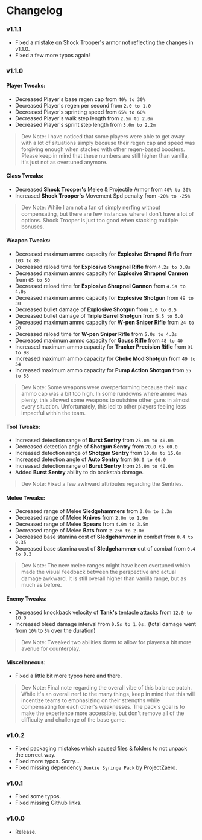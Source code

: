 # Changelog

### **v1.1.1**
* Fixed a mistake on Shock Trooper's armor not reflecting the changes in v1.1.0.
* Fixed a few more typos again!

### v1.1.0

#### Player Tweaks:
* Decreased Player's base regen cap from `40% to 30%`
* Decreased Player's regen per second from `2.0 to 1.0`
* Decreased Player's sprinting speed from `65% to 60%`
* Decreased Player's walk step length from `2.5m to 2.0m`
* Decreased Player's sprint step length from `3.0m to 2.2m`
> Dev Note: I have noticed that some players were able to get away with a lot of situations simply because their regen cap and speed was forgiving enough when stacked with other regen-based boosters. Please keep in mind that these numbers are still higher than vanilla, it's just not as overtuned anymore.

#### Class Tweaks:
* Decreased **Shock Trooper's** Melee & Projectile Armor from `40% to 30%`
* Increased **Shock Trooper's** Movement Spd penalty from `-20% to -25%`
> Dev Note: While I am not a fan of simply nerfing without compensating, but there are few instances where I don't have a lot of options. Shock Trooper is just too good when stacking multiple bonuses.

#### Weapon Tweaks:
* Decreased maximum ammo capacity for **Explosive Shrapnel Rifle** from `103 to 80`
* Decreased reload time for **Explosive Shrapnel Rifle** from `4.2s to 3.8s`
* Decreased maximum ammo capacity for **Explosive Shrapnel Cannon** from `65 to 50`
* Decreased reload time for **Explosive Shrapnel Cannon** from `4.5s to 4.0s`
* Decreased maximum ammo capacity for **Explosive Shotgun** from `49 to 30`
* Decreased bullet damage of **Explosive Shotgun** from `1.0 to 0.5`
* Decreased bullet damage of **Triple Barrel Shotgun** from `5.5 to 5.0`
* Decreased maximum ammo capacity for **W-pen Sniper Rifle** from `24 to 20`
* Decreased reload time for **W-pen Sniper Rifle** from `5.0s to 4.3s`
* Decreased maximum ammo capacity for **Gauss Rifle** from `48 to 40`
* Increased maximum ammo capacity for **Tracker Precision Rifle** from `91 to 98`
* Increased maximum ammo capacity for **Choke Mod Shotgun** from `49 to 54`
* Increased maximum ammo capacity for **Pump Action Shotgun** from `55 to 58`

> Dev Note: Some weapons were overperforming because their max ammo cap was a bit too high. In some rundowns where ammo was plenty, this allowed some weapons to outshine other guns in almost every situation. Unfortunately, this led to other players feeling less impactful within the team.

#### Tool Tweaks:
* Increased detection range of **Burst Sentry** from `25.0m to 40.0m`
* Decreased detection angle of **Shotgun Sentry** from `70.0 to 60.0`
* Increased detection range of **Shotgun Sentry** from `10.0m to 15.0m`
* Increased detection angle of **Auto Sentry** from `50.0 to 60.0`
* Increased detection range of **Burst Sentry** from `25.0m to 40.0m`
* Added **Burst Sentry** ability to do backstab damage.
> Dev Note: Fixed a few awkward attributes regarding the Sentries.

#### Melee Tweaks:
* Decreased range of Melee **Sledgehammers** from `3.0m to 2.3m`
* Decreased range of Melee **Knives** from `2.0m to 1.9m`
* Decreased range of Melee **Spears** from `4.0m to 3.5m`
* Decreased range of Melee **Bats** from `2.25m to 2.0m`
* Decreased base stamina cost of **Sledgehammer** in combat from `0.4 to 0.35`
* Decreased base stamina cost of **Sledgehammer** out of combat from `0.4 to 0.3`
> Dev Note: The new melee ranges might have been overtuned which made the visual feedback between the perspective and actual damage awkward. It is still overall higher than vanilla range, but as much as before.

#### Enemy Tweaks:
* Decreased knockback velocity of **Tank's** tentacle attacks from `12.0 to 10.0`
* Increased bleed damage interval from `0.5s to 1.0s.` (total damage went from `10%` to `5%` over the duration) 
> Dev Note: Tweaked two abilities down to allow for players a bit more avenue for counterplay.

#### Miscellaneous:
* Fixed a little bit more typos here and there.
> Dev Note: Final note regarding the overall vibe of this balance patch. While it's an overall nerf to the many things, keep in mind that this will incentize teams to emphasizing on their strengths while compensating for each other's weaknesses. The pack's goal is to make the experience more accessible, but don't remove all of the difficulty and challenge of the base game.

### v1.0.2

* Fixed packaging mistakes which caused files & folders to not unpack the correct way.
* Fixed more typos. Sorry...
* Fixed missing dependency `Junkie Syringe Pack` by ProjectZaero.

### v1.0.1

* Fixed some typos.
* Fixed missing Github links.

### v1.0.0

* Release.